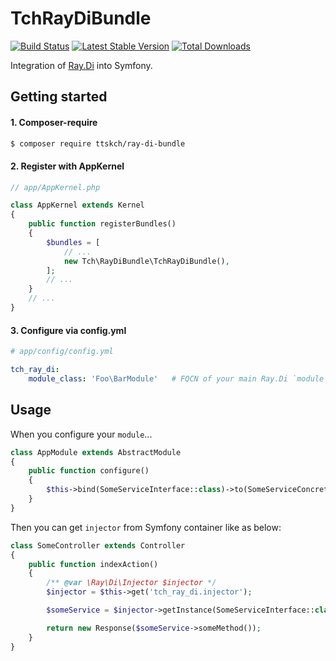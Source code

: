 # TchRayDiBundle

[![Build Status](https://travis-ci.org/ttskch/TchRayDiBundle.svg?branch=master)](https://travis-ci.org/ttskch/TchRayDiBundle)
[![Latest Stable Version](https://poser.pugx.org/ttskch/ray-di-bundle/version)](https://packagist.org/packages/ttskch/ray-di-bundle)
[![Total Downloads](https://poser.pugx.org/ttskch/ray-di-bundle/downloads)](https://packagist.org/packages/ttskch/ray-di-bundle)

Integration of [Ray.Di](https://github.com/ray-di/Ray.Di) into Symfony.

## Getting started

#### 1. Composer-require

```bash
$ composer require ttskch/ray-di-bundle
```

#### 2. Register with AppKernel

```php
// app/AppKernel.php

class AppKernel extends Kernel
{
    public function registerBundles()
    {
        $bundles = [
            // ...
            new Tch\RayDiBundle\TchRayDiBundle(),
        ];
        // ...
    }
    // ...
}
```

#### 3. Configure via config.yml

```yml
# app/config/config.yml

tch_ray_di:
    module_class: 'Foo\BarModule'   # FQCN of your main Ray.Di `module`
```

## Usage

When you configure your `module`...

```php
class AppModule extends AbstractModule
{
    public function configure()
    {
        $this->bind(SomeServiceInterface::class)->to(SomeServiceConcrete::class);
    }
}
```

Then you can get `injector` from Symfony container like as below:

```php
class SomeController extends Controller
{
    public function indexAction()
    {
        /** @var \Ray\Di\Injector $injector */
        $injector = $this->get('tch_ray_di.injector');

        $someService = $injector->getInstance(SomeServiceInterface::class);

        return new Response($someService->someMethod());
    }
}
```
